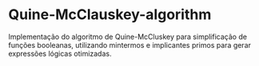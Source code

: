 # Quine-McClauskey-algorithm
Implementação do algoritmo de Quine-McCluskey para simplificação de funções booleanas, utilizando mintermos e implicantes primos para gerar expressões lógicas otimizadas.
